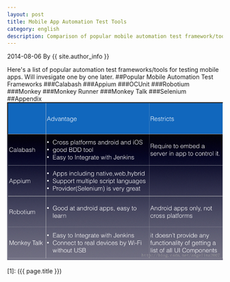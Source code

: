 ```yaml
---
layout: post
title: Mobile App Automation Test Tools
category: english
description: Comparison of popular mobile automation test framework/tools
---
```

2014-08-06 By {{ site.author_info }}

Here's a list of popular automation test frameworks/tools for testing mobile apps. Will invesigate one by one later.
##Popular Mobile Automation Test Frameworks
###Calabash
###Appium
###OCUnit
###Robotium
###Monkey
###Monkey Runner
###Monkey Talk
###Selenium
<br/>
##Appendix
![comparisonmobiletesttool](/images/english/comparisonmobiletesttool.png)

[Angelia]:    http://angeliaw.github.com   "Angelia"
[1]:    ({{ page.title }})
